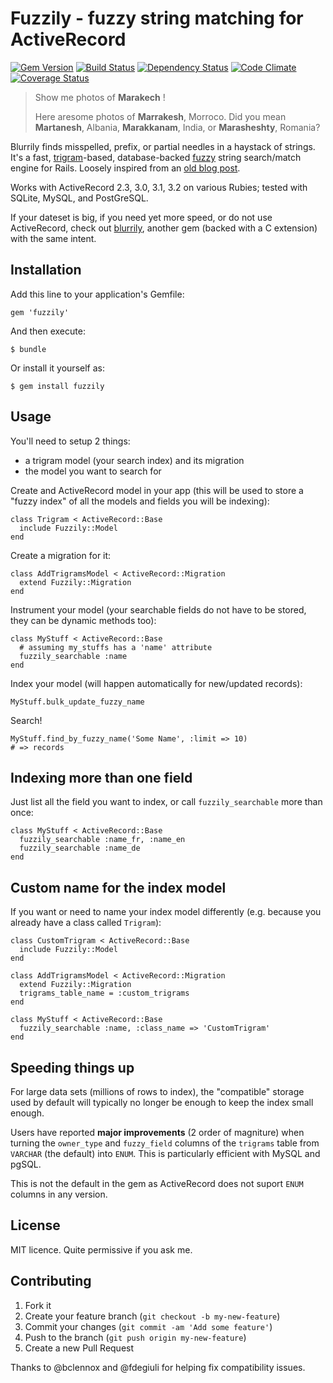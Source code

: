 # Fuzzily - fuzzy string matching for ActiveRecord

[![Gem Version](https://badge.fury.io/rb/fuzzily.png)](http://badge.fury.io/rb/fuzzily)
[![Build Status](https://travis-ci.org/mezis/fuzzily.png?branch=master)](https://travis-ci.org/mezis/fuzzily)
[![Dependency Status](https://gemnasium.com/mezis/fuzzily.png)](https://gemnasium.com/mezis/fuzzily)
[![Code Climate](https://codeclimate.com/github/mezis/fuzzily.png)](https://codeclimate.com/github/mezis/fuzzily)
[![Coverage Status](https://coveralls.io/repos/mezis/fuzzily/badge.png?branch=coveralls)](https://coveralls.io/r/mezis/fuzzily?branch=coveralls)

> Show me photos of **Marakech** !
>
> Here aresome photos of **Marrakesh**, Morroco.
> Did you mean **Martanesh**, Albania, **Marakkanam**, India, or **Marasheshty**, Romania?

Blurrily finds misspelled, prefix, or partial needles in a haystack of
strings. It's a fast, [trigram](http://en.wikipedia.org/wiki/N-gram)-based, database-backed [fuzzy](http://en.wikipedia.org/wiki/Approximate_string_matching) string search/match engine for Rails.
Loosely inspired from an [old blog post](http://unirec.blogspot.co.uk/2007/12/live-fuzzy-search-using-n-grams-in.html).

Works with ActiveRecord 2.3, 3.0, 3.1, 3.2 on various Rubies; tested with SQLite, MySQL, and PostGreSQL.

If your dateset is big, if you need yet more speed, or do not use ActiveRecord,
check out [blurrily](http://github.com/mezis/blurrily), another gem (backed with a C extension)
with the same intent.  


## Installation

Add this line to your application's Gemfile:

    gem 'fuzzily'

And then execute:

    $ bundle

Or install it yourself as:

    $ gem install fuzzily

## Usage

You'll need to setup 2 things:

- a trigram model (your search index) and its migration
- the model you want to search for

Create and ActiveRecord model in your app (this will be used to store a "fuzzy index" of all the models and fields you will be indexing):

    class Trigram < ActiveRecord::Base
      include Fuzzily::Model
    end

Create a migration for it:

    class AddTrigramsModel < ActiveRecord::Migration
      extend Fuzzily::Migration
    end

Instrument your model (your searchable fields do not have to be stored, they can be dynamic methods too):

    class MyStuff < ActiveRecord::Base
      # assuming my_stuffs has a 'name' attribute
      fuzzily_searchable :name
    end

Index your model (will happen automatically for new/updated records):

    MyStuff.bulk_update_fuzzy_name

Search!

    MyStuff.find_by_fuzzy_name('Some Name', :limit => 10)
    # => records



## Indexing more than one field

Just list all the field you want to index, or call `fuzzily_searchable` more than once: 

    class MyStuff < ActiveRecord::Base
      fuzzily_searchable :name_fr, :name_en
      fuzzily_searchable :name_de
    end


## Custom name for the index model

If you want or need to name your index model differently (e.g. because you already have a class called `Trigram`):

    class CustomTrigram < ActiveRecord::Base
      include Fuzzily::Model
    end

    class AddTrigramsModel < ActiveRecord::Migration
      extend Fuzzily::Migration
      trigrams_table_name = :custom_trigrams
    end

    class MyStuff < ActiveRecord::Base
      fuzzily_searchable :name, :class_name => 'CustomTrigram'
    end


## Speeding things up

For large data sets (millions of rows to index), the "compatible" storage
used by default will typically no longer be enough to keep the index small
enough.

Users have reported **major improvements** (2 order of magniture) when turning
the `owner_type` and `fuzzy_field` columns of the `trigrams` table from
`VARCHAR` (the default) into `ENUM`. This is particularly efficient with
MySQL and pgSQL.

This is not the default in the gem as ActiveRecord does not suport `ENUM`
columns in any version.


## License

MIT licence. Quite permissive if you ask me.

## Contributing

1. Fork it
2. Create your feature branch (`git checkout -b my-new-feature`)
3. Commit your changes (`git commit -am 'Add some feature'`)
4. Push to the branch (`git push origin my-new-feature`)
5. Create a new Pull Request


Thanks to @bclennox and @fdegiuli for helping fix compatibility issues.
